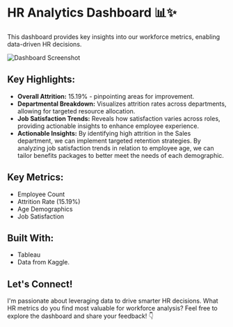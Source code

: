 # HR Analytics Dashboard 📊✨

This dashboard provides key insights into our workforce metrics, enabling data-driven HR decisions.

![Dashboard Screenshot](your-screenshot-or-gif-link.png)

## Key Highlights:

* **Overall Attrition:** 15.19% - pinpointing areas for improvement.
* **Departmental Breakdown:** Visualizes attrition rates across departments, allowing for targeted resource allocation.
* **Job Satisfaction Trends:** Reveals how satisfaction varies across roles, providing actionable insights to enhance employee experience.
* **Actionable Insights:** By identifying high attrition in the Sales department, we can implement targeted retention strategies. By analyzing job satisfaction trends in relation to employee age, we can tailor benefits packages to better meet the needs of each demographic.

## Key Metrics:

* Employee Count
* Attrition Rate (15.19%)
* Age Demographics
* Job Satisfaction

## Built With:

* Tableau
* Data from Kaggle.



## Let's Connect!

I'm passionate about leveraging data to drive smarter HR decisions. What HR metrics do you find most valuable for workforce analysis? Feel free to explore the dashboard and share your feedback! 👇
